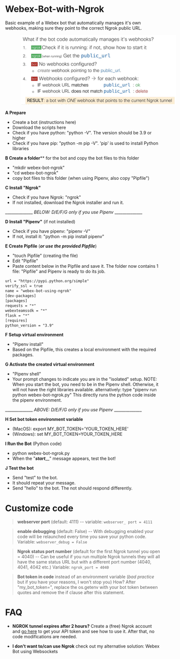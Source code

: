 # Webex-Bot-with-Ngrok
Basic example of a Webex bot that automatically manages it's own webhooks, making sure they point to the correct Ngrok public URL.

<img src="https://github.com/DJF3/My-Image-Repo/blob/main/webex-python-bot-ngrok.jpg?raw=true" width="650px" style="margin-left:50px;"/>


**A Prepare**
- Create a bot (instructions here)
- Download the scripts here 
- Check if you have python: "python -V".    The version should be 3.9 or higher
- Check if you have pip: "python -m pip -V".    'pip' is used to install Python libraries

**B Create a folder**** for the bot and copy the bot files to this folder
- "mkdir webex-bot-ngrok"
- "cd webex-bot-ngrok"
- copy bot files to this folder  (when using Pipenv, also copy "Pipfile")

**C Install "Ngrok"**
- Check if you have Ngrok: "ngrok"
- If not installed, download the Ngrok installer and run it. 

______________ *BELOW: D/E/F/G only if you use Pipenv* ______________

**D Install "Pipenv"** (if not installed)
- Check if you have pipenv: "pipenv -V"
- If not, install it: "python -m pip install pipenv"


**E Create Pipfile** (***or use the provided Pipfile***)
- "touch Pipfile" (creating the file)
- Edit "Pipfile"
- Paste content below in the Pipfile and save it. The folder now contains 1 file: "Pipfile" and Pipenv is ready to do its job.

```source
url = "https://pypi.python.org/simple"
verify_ssl = true
name = "webex-bot-using-ngrok"
[dev-packages]
[packages]
requests = "*"
webexteamssdk = "*"
flask = "*"
[requires]
python_version = "3.9"
```

**F Setup virtual environment**
- "Pipenv install"
- Based on the Pipfile, this creates a local environment with the required packages.

**G Activate the created virtual environment**
- "Pipenv shell"
- Your prompt changes to indicate you are in the "isolated" setup.
NOTE: When you start the bot, you need to be in the Pipenv shell. Otherwise, it will not have the right libraries available.
alternatively: type "pipenv run python webex-bot-ngrok.py"
This directly runs the python code inside the pipenv environment. 

______________ *ABOVE: D/E/F/G only if you use Pipenv* ______________

**H Set bot token environment variable**
- (MacOS): export MY_BOT_TOKEN='YOUR_TOKEN_HERE'
- (Windows): set MY_BOT_TOKEN=YOUR_TOKEN_HERE


**I Run the Bot** (Python code)
- python webex-bot-ngrok.py  
- When the "___start_____" message appears, test the bot!


**J Test the bot**
- Send "test" to the bot.
- It should repeat your message.
- Send "hello" to the bot. The not should respond differently.




# Customize code

> **webserver port** (default: 4111) -- variable: ```webserver_ port = 4111```  

> **enable debugging** (default: False) -- With debugging enabled your code will be relaunched every time you save your python code. Variable: ```webserver_debug = False```  

> **Ngrok status port number** (default for the first Ngrok tunnel you open = 4040) -- Can be useful if you run multiple Ngrok tunnels they will all have the same status URL but with a different port number (4040, 4041, 4042 etc.) Variable: ```ngrok_port = 4040```  

> **Bot token in code** instead of an environment variable (*bad practice* but if you have your reasons, I won't stop you)
How? After "my_bot_token=", replace the os.getenv with your bot token between quotes and remove the if clause after this statement.


# FAQ

- **NGROK tunnel expires after 2 hours?** Create a (free) Ngrok account and [go here](https://dashboard.ngrok.com/get-started/your-authtoken) to get your API token and see how to use it. After that, no code modifications are needed.

- **I don't want to/can use Ngrok** check out my alternative solution: Webex Bot using Websockets


